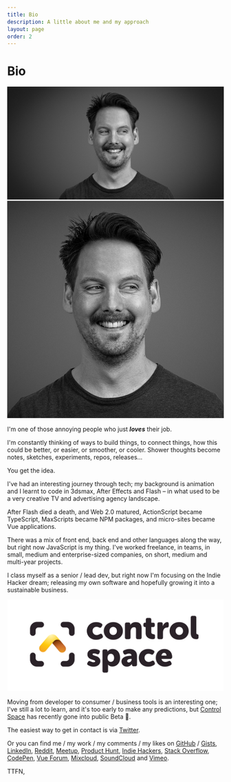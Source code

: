 ```yaml
---
title: Bio
description: A little about me and my approach
layout: page
order: 2
---
```


# Bio

<img class="only-md-up" src="./images/dave-wide.jpg">
<img class="only-sm" src="./images/dave-square.jpg">

I'm one of those annoying people who just ***loves*** their job.

I'm constantly thinking of ways to build things, to connect things, how this could be better, or easier, or smoother, or cooler. Shower thoughts become notes, sketches, experiments, repos, releases... 

<Quote text="Woohoo!!" name="Me, cracking the latest big / small idea" size="2" hero />

You get the idea.

I've had an interesting journey through tech; my background is animation and I learnt to code in 3dsmax, After Effects and Flash – in what used to be a very creative TV and advertising agency landscape.

After Flash died a death, and Web 2.0 matured, ActionScript became TypeScript, MaxScripts became NPM packages, and micro-sites became Vue applications.

There was a mix of front end, back end and other languages along the way, but right now JavaScript is my thing. I've worked freelance, in teams, in small, medium and enterprise-sized companies, on short, medium and multi-year projects.

I class myself as a senior / lead dev, but right now I'm focusing on the Indie Hacker dream; releasing my own software and hopefully growing it into a sustainable business.

[![control space](../products/control-space/images/cs-logo-inline.svg)](../products/control-space/)

Moving from developer to consumer / business tools is an interesting one; I've still a lot to learn, and it's too early to make any predictions, but [Control Space](https://controlspace.app) has recently gone into public Beta  🥳. 

The easiest way to get in contact is via
[Twitter](http://twitter.com/dave_stewart).

Or you can find me / my work / my comments / my likes on 
[GitHub](http://github.com/davestewart/) / 
[Gists](http://gist.github.com/davestewart),
[LinkedIn](http://linkedin.com/in/davestewartuk),
[Reddit](http://reddit.com/user/dave__stewart),
[Meetup](http://meetup.com/members/5200599/),
[Product Hunt](http://producthunt.com/@dave_stewart),
[Indie Hackers](http://indiehackers.com/likelylogic),
[Stack Overflow](http://stackoverflow.com/users/1715497/davestewart),
[CodePen](http://codepen.io/davestewart/),
[Vue Forum](http://forum.vuejs.org/u/davestewart/),
[Mixcloud](http://mixcloud.com/davestewart/),
[SoundCloud](https://soundcloud.com/davestewart/likes) and [Vimeo](http://vimeo.com/davestewartuk).

TTFN,

<SiteIcon fill="#ea4848" style="width: 37px; height: 37px;"/>
